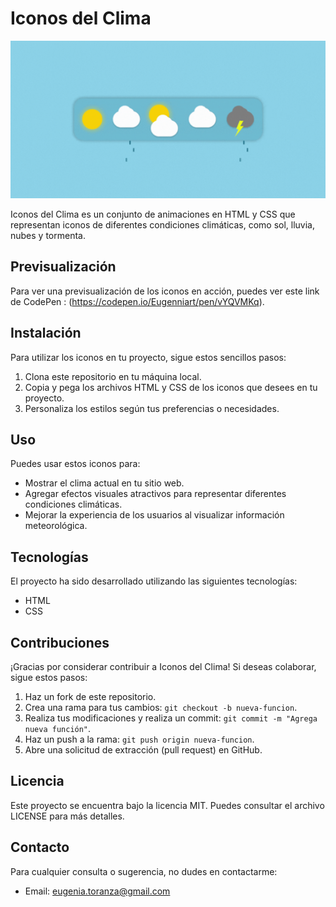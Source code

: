 # Iconos del Clima

![Iconos del Clima](gif.gif)

Iconos del Clima es un conjunto de animaciones en HTML y CSS que representan iconos de diferentes condiciones climáticas, como sol, lluvia, nubes y tormenta.

## Previsualización

Para ver una previsualización de los iconos en acción, puedes ver este link de CodePen : (https://codepen.io/Eugenniart/pen/vYQVMKq).

## Instalación

Para utilizar los iconos en tu proyecto, sigue estos sencillos pasos:

1. Clona este repositorio en tu máquina local.
2. Copia y pega los archivos HTML y CSS de los iconos que desees en tu proyecto.
3. Personaliza los estilos según tus preferencias o necesidades.

## Uso

Puedes usar estos iconos para:

- Mostrar el clima actual en tu sitio web.
- Agregar efectos visuales atractivos para representar diferentes condiciones climáticas.
- Mejorar la experiencia de los usuarios al visualizar información meteorológica.

## Tecnologías

El proyecto ha sido desarrollado utilizando las siguientes tecnologías:

- HTML
- CSS

## Contribuciones

¡Gracias por considerar contribuir a Iconos del Clima! Si deseas colaborar, sigue estos pasos:

1. Haz un fork de este repositorio.
2. Crea una rama para tus cambios: `git checkout -b nueva-funcion`.
3. Realiza tus modificaciones y realiza un commit: `git commit -m "Agrega nueva función"`.
4. Haz un push a la rama: `git push origin nueva-funcion`.
5. Abre una solicitud de extracción (pull request) en GitHub.

## Licencia

Este proyecto se encuentra bajo la licencia MIT. Puedes consultar el archivo LICENSE para más detalles.

## Contacto

Para cualquier consulta o sugerencia, no dudes en contactarme:

- Email: eugenia.toranza@gmail.com
